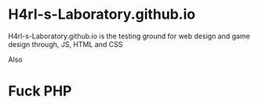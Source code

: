 # H4rl-s-Laboratory.github.io
H4rl-s-Laboratory.github.io is the testing ground for web design and game design through, JS, HTML and CSS


Also
# Fuck PHP
